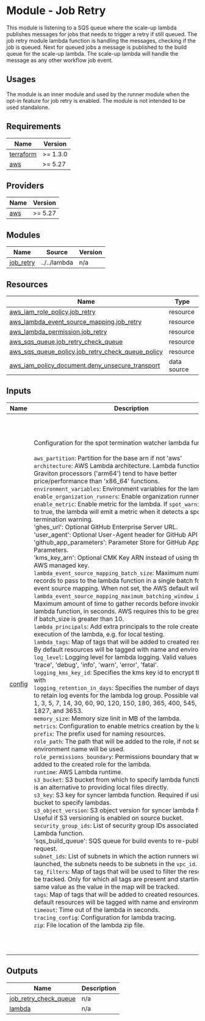 # Module - Job Retry

This module is listening to a SQS queue where the scale-up lambda publishes messages for jobs that needs to trigger a retry if still queued. The job retry module lambda function is handling the messages, checking if the job is queued. Next for queued jobs a message is published to the build queue for the scale-up lambda. The scale-up lambda will handle the message as any other workflow job event.

## Usages

The module is an inner module and used by the runner module when the opt-in feature for job retry is enabled. The module is not intended to be used standalone.


<!-- BEGIN_TF_DOCS -->
## Requirements

| Name | Version |
|------|---------|
| <a name="requirement_terraform"></a> [terraform](#requirement\_terraform) | >= 1.3.0 |
| <a name="requirement_aws"></a> [aws](#requirement\_aws) | >= 5.27 |

## Providers

| Name | Version |
|------|---------|
| <a name="provider_aws"></a> [aws](#provider\_aws) | >= 5.27 |

## Modules

| Name | Source | Version |
|------|--------|---------|
| <a name="module_job_retry"></a> [job\_retry](#module\_job\_retry) | ../../lambda | n/a |

## Resources

| Name | Type |
|------|------|
| [aws_iam_role_policy.job_retry](https://registry.terraform.io/providers/hashicorp/aws/latest/docs/resources/iam_role_policy) | resource |
| [aws_lambda_event_source_mapping.job_retry](https://registry.terraform.io/providers/hashicorp/aws/latest/docs/resources/lambda_event_source_mapping) | resource |
| [aws_lambda_permission.job_retry](https://registry.terraform.io/providers/hashicorp/aws/latest/docs/resources/lambda_permission) | resource |
| [aws_sqs_queue.job_retry_check_queue](https://registry.terraform.io/providers/hashicorp/aws/latest/docs/resources/sqs_queue) | resource |
| [aws_sqs_queue_policy.job_retry_check_queue_policy](https://registry.terraform.io/providers/hashicorp/aws/latest/docs/resources/sqs_queue_policy) | resource |
| [aws_iam_policy_document.deny_unsecure_transport](https://registry.terraform.io/providers/hashicorp/aws/latest/docs/data-sources/iam_policy_document) | data source |

## Inputs

| Name | Description | Type | Default | Required |
|------|-------------|------|---------|:--------:|
| <a name="input_config"></a> [config](#input\_config) | Configuration for the spot termination watcher lambda function.<br/><br/>`aws_partition`: Partition for the base arn if not 'aws'<br/>`architecture`: AWS Lambda architecture. Lambda functions using Graviton processors ('arm64') tend to have better price/performance than 'x86\_64' functions.<br/>`environment_variables`: Environment variables for the lambda.<br/>`enable_organization_runners`: Enable organization runners.<br/>`enable_metric`: Enable metric for the lambda. If `spot_warning` is set to true, the lambda will emit a metric when it detects a spot termination warning.<br/>'ghes\_url': Optional GitHub Enterprise Server URL.<br/>'user\_agent': Optional User-Agent header for GitHub API requests.<br/>'github\_app\_parameters': Parameter Store for GitHub App Parameters.<br/>'kms\_key\_arn': Optional CMK Key ARN instead of using the default AWS managed key.<br/>`lambda_event_source_mapping_batch_size`: Maximum number of records to pass to the lambda function in a single batch for the event source mapping. When not set, the AWS default will be used.<br/>`lambda_event_source_mapping_maximum_batching_window_in_seconds`: Maximum amount of time to gather records before invoking the lambda function, in seconds. AWS requires this to be greater than 0 if batch\_size is greater than 10.<br/>`lambda_principals`: Add extra principals to the role created for execution of the lambda, e.g. for local testing.<br/>`lambda_tags`: Map of tags that will be added to created resources. By default resources will be tagged with name and environment.<br/>`log_level`: Logging level for lambda logging. Valid values are  'silly', 'trace', 'debug', 'info', 'warn', 'error', 'fatal'.<br/>`logging_kms_key_id`: Specifies the kms key id to encrypt the logs with<br/>`logging_retention_in_days`: Specifies the number of days you want to retain log events for the lambda log group. Possible values are: 0, 1, 3, 5, 7, 14, 30, 60, 90, 120, 150, 180, 365, 400, 545, 731, 1827, and 3653.<br/>`memory_size`: Memory size linit in MB of the lambda.<br/>`metrics`: Configuration to enable metrics creation by the lambda.<br/>`prefix`: The prefix used for naming resources.<br/>`role_path`: The path that will be added to the role, if not set the environment name will be used.<br/>`role_permissions_boundary`: Permissions boundary that will be added to the created role for the lambda.<br/>`runtime`: AWS Lambda runtime.<br/>`s3_bucket`: S3 bucket from which to specify lambda functions. This is an alternative to providing local files directly.<br/>`s3_key`: S3 key for syncer lambda function. Required if using S3 bucket to specify lambdas.<br/>`s3_object_version`: S3 object version for syncer lambda function. Useful if S3 versioning is enabled on source bucket.<br/>`security_group_ids`: List of security group IDs associated with the Lambda function.<br/>'sqs\_build\_queue': SQS queue for build events to re-publish job request.<br/>`subnet_ids`: List of subnets in which the action runners will be launched, the subnets needs to be subnets in the `vpc_id`.<br/>`tag_filters`: Map of tags that will be used to filter the resources to be tracked. Only for which all tags are present and starting with the same value as the value in the map will be tracked.<br/>`tags`: Map of tags that will be added to created resources. By default resources will be tagged with name and environment.<br/>`timeout`: Time out of the lambda in seconds.<br/>`tracing_config`: Configuration for lambda tracing.<br/>`zip`: File location of the lambda zip file. | <pre>object({<br/>    aws_partition               = optional(string, null)<br/>    architecture                = optional(string, null)<br/>    enable_organization_runners = bool<br/>    environment_variables       = optional(map(string), {})<br/>    ghes_url                    = optional(string, null)<br/>    user_agent                  = optional(string, null)<br/>    github_app_parameters = object({<br/>      key_base64 = map(string)<br/>      id         = map(string)<br/>    })<br/>    kms_key_arn                                                    = optional(string, null)<br/>    lambda_event_source_mapping_batch_size                         = optional(number, 10)<br/>    lambda_event_source_mapping_maximum_batching_window_in_seconds = optional(number, 0)<br/>    lambda_tags                                                    = optional(map(string), {})<br/>    log_level                                                      = optional(string, null)<br/>    logging_kms_key_id                                             = optional(string, null)<br/>    logging_retention_in_days                                      = optional(number, null)<br/>    memory_size                                                    = optional(number, null)<br/>    metrics = optional(object({<br/>      enable    = optional(bool, false)<br/>      namespace = optional(string, null)<br/>      metric = optional(object({<br/>        enable_github_app_rate_limit = optional(bool, true)<br/>        enable_job_retry             = optional(bool, true)<br/>      }), {})<br/>    }), {})<br/>    prefix = optional(string, null)<br/>    principals = optional(list(object({<br/>      type        = string<br/>      identifiers = list(string)<br/>    })), [])<br/>    queue_encryption = optional(object({<br/>      kms_data_key_reuse_period_seconds = optional(number, null)<br/>      kms_master_key_id                 = optional(string, null)<br/>      sqs_managed_sse_enabled           = optional(bool, true)<br/>    }), {})<br/>    role_path                 = optional(string, null)<br/>    role_permissions_boundary = optional(string, null)<br/>    runtime                   = optional(string, null)<br/>    security_group_ids        = optional(list(string), [])<br/>    subnet_ids                = optional(list(string), [])<br/>    s3_bucket                 = optional(string, null)<br/>    s3_key                    = optional(string, null)<br/>    s3_object_version         = optional(string, null)<br/>    sqs_build_queue = object({<br/>      url = string<br/>      arn = string<br/>    })<br/>    tags    = optional(map(string), {})<br/>    timeout = optional(number, 30)<br/>    tracing_config = optional(object({<br/>      mode                  = optional(string, null)<br/>      capture_http_requests = optional(bool, false)<br/>      capture_error         = optional(bool, false)<br/>    }), {})<br/>    zip = optional(string, null)<br/>  })</pre> | n/a | yes |

## Outputs

| Name | Description |
|------|-------------|
| <a name="output_job_retry_check_queue"></a> [job\_retry\_check\_queue](#output\_job\_retry\_check\_queue) | n/a |
| <a name="output_lambda"></a> [lambda](#output\_lambda) | n/a |
<!-- END_TF_DOCS -->
